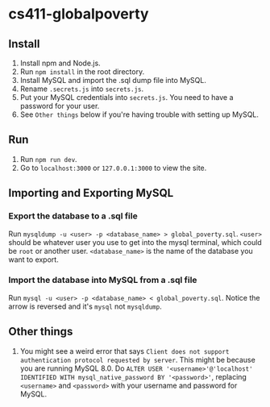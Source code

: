 # cs411-globalpoverty

## Install
1. Install npm and Node.js.
2. Run `npm install` in the root directory.
3. Install MySQL and import the .sql dump file into MySQL.
4. Rename `.secrets.js` into `secrets.js`.
5. Put your MySQL credentials into `secrets.js`. You need to have a password for your user.
6. See `Other things` below if you're having trouble with setting up MySQL.

## Run
1. Run `npm run dev`.
2. Go to `localhost:3000` or `127.0.0.1:3000` to view the site.

## Importing and Exporting MySQL
### Export the database to a .sql file
Run `mysqldump -u <user> -p <database_name> > global_poverty.sql`. `<user>` should be whatever user you use to get into the mysql terminal, which could be `root` or another user. `<database_name>` is the name of the database you want to export.

### Import the database into MySQL from a .sql file
Run `mysql -u <user> -p <database_name> < global_poverty.sql`. Notice the arrow is reversed and it's `mysql` not `mysqldump`.

## Other things
1. You might see a weird error that says `Client does not support authentication protocol requested by server`. This might be because you are running MySQL 8.0. Do `ALTER USER '<username>'@'localhost' IDENTIFIED WITH mysql_native_password BY '<password>'`, replacing `<username>` and `<password>` with your username and password for MySQL.